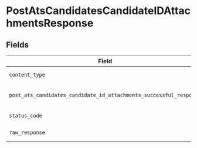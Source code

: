# PostAtsCandidatesCandidateIDAttachmentsResponse


## Fields

| Field                                                                                                                                                          | Type                                                                                                                                                           | Required                                                                                                                                                       | Description                                                                                                                                                    |
| -------------------------------------------------------------------------------------------------------------------------------------------------------------- | -------------------------------------------------------------------------------------------------------------------------------------------------------------- | -------------------------------------------------------------------------------------------------------------------------------------------------------------- | -------------------------------------------------------------------------------------------------------------------------------------------------------------- |
| `content_type`                                                                                                                                                 | *str*                                                                                                                                                          | :heavy_check_mark:                                                                                                                                             | HTTP response content type for this operation                                                                                                                  |
| `post_ats_candidates_candidate_id_attachments_successful_response`                                                                                             | [Optional[shared.PostAtsCandidatesCandidateIDAttachmentsSuccessfulResponse]](../../models/shared/postatscandidatescandidateidattachmentssuccessfulresponse.md) | :heavy_minus_sign:                                                                                                                                             | POST /ats/candidates/:candidate_id/attachments Successful response                                                                                             |
| `status_code`                                                                                                                                                  | *int*                                                                                                                                                          | :heavy_check_mark:                                                                                                                                             | HTTP response status code for this operation                                                                                                                   |
| `raw_response`                                                                                                                                                 | [requests.Response](https://requests.readthedocs.io/en/latest/api/#requests.Response)                                                                          | :heavy_minus_sign:                                                                                                                                             | Raw HTTP response; suitable for custom response parsing                                                                                                        |